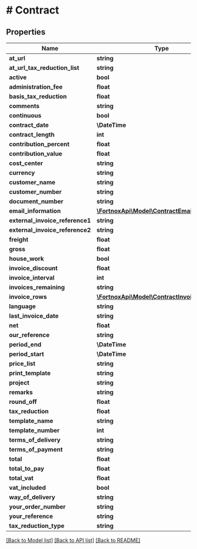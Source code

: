 # # Contract

## Properties

Name | Type | Description | Notes
------------ | ------------- | ------------- | -------------
**at_url** | **string** |  | [optional]
**at_url_tax_reduction_list** | **string** |  | [optional]
**active** | **bool** |  | [optional]
**administration_fee** | **float** |  | [optional]
**basis_tax_reduction** | **float** |  | [optional]
**comments** | **string** |  | [optional]
**continuous** | **bool** |  | [optional]
**contract_date** | **\DateTime** |  | [optional]
**contract_length** | **int** |  | [optional]
**contribution_percent** | **float** |  | [optional]
**contribution_value** | **float** |  | [optional]
**cost_center** | **string** |  | [optional]
**currency** | **string** |  | [optional]
**customer_name** | **string** |  | [optional]
**customer_number** | **string** |  |
**document_number** | **string** |  | [optional]
**email_information** | [**\FortnoxApi\Model\ContractEmailInformation**](ContractEmailInformation.md) |  | [optional]
**external_invoice_reference1** | **string** |  | [optional]
**external_invoice_reference2** | **string** |  | [optional]
**freight** | **float** |  | [optional]
**gross** | **float** |  | [optional]
**house_work** | **bool** |  | [optional]
**invoice_discount** | **float** |  | [optional]
**invoice_interval** | **int** |  | [optional]
**invoices_remaining** | **string** |  | [optional]
**invoice_rows** | [**\FortnoxApi\Model\ContractInvoiceRow[]**](ContractInvoiceRow.md) |  |
**language** | **string** |  | [optional]
**last_invoice_date** | **string** |  | [optional]
**net** | **float** |  | [optional]
**our_reference** | **string** |  | [optional]
**period_end** | **\DateTime** |  |
**period_start** | **\DateTime** |  | [optional]
**price_list** | **string** |  | [optional]
**print_template** | **string** |  | [optional]
**project** | **string** |  | [optional]
**remarks** | **string** |  | [optional]
**round_off** | **float** |  | [optional]
**tax_reduction** | **float** |  | [optional]
**template_name** | **string** |  | [optional]
**template_number** | **int** |  | [optional]
**terms_of_delivery** | **string** |  | [optional]
**terms_of_payment** | **string** |  | [optional]
**total** | **float** |  | [optional]
**total_to_pay** | **float** |  | [optional]
**total_vat** | **float** |  | [optional]
**vat_included** | **bool** |  | [optional]
**way_of_delivery** | **string** |  | [optional]
**your_order_number** | **string** |  | [optional]
**your_reference** | **string** |  | [optional]
**tax_reduction_type** | **string** |  | [optional]

[[Back to Model list]](../../README.md#models) [[Back to API list]](../../README.md#endpoints) [[Back to README]](../../README.md)
